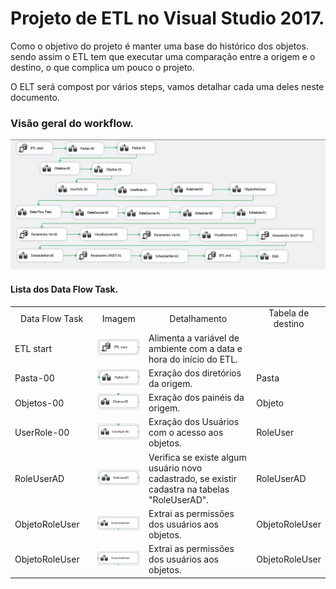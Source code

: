# Projeto de ETL no Visual Studio 2017.

Como o objetivo do projeto é manter uma base do histórico dos objetos. sendo assim o ETL tem que executar uma comparação entre a origem e o destino, o que complica um pouco o projeto.

O ELT será compost por vários steps, vamos detalhar cada uma deles neste documento.

### Visão geral do workflow.
![alt text](https://github.com/maxabelardo/MonitorPowerBIReportServer/blob/main/ETL-visualStudio/_00-Projeto.PNG?raw=true)


#### Lista dos Data Flow Task.

<table>
  <tr align="center">
    <td width="30%">Data Flow Task</td>
    <td width="20%">Imagem</td>
    <td width="50%">Detalhamento</td>
    <td width="50%">Tabela de destino</td>
  </tr>    
  <tr>
    <td>ETL start</td>
    <td><img src="https://github.com/maxabelardo/MonitorPowerBIReportServer/blob/main/ETL-visualStudio/000-etlStart.PNG"></td>
    <td>Alimenta a variável de ambiente com a data e hora do início do ETL.</td>
    <td></td>
  </tr>
  <tr>
    <td>Pasta-00</td>
    <td><img src="https://github.com/maxabelardo/MonitorPowerBIReportServer/blob/main/ETL-visualStudio/010-pastas-00.PNG"></td>
    <td>Exração dos diretórios da origem.</td>
    <td>Pasta</td>
  </tr>
  <tr>
    <td>Objetos-00</td>
    <td><img src="https://github.com/maxabelardo/MonitorPowerBIReportServer/blob/main/ETL-visualStudio/020-Objetos-00.PNG"></td>
    <td>Exração dos painéis da origem.</td>
    <td>Objeto</td>
  </tr>  
  <tr>
    <td>UserRole-00</td>
    <td><img src="https://github.com/maxabelardo/MonitorPowerBIReportServer/blob/main/ETL-visualStudio/030-UserRole-00.PNG"></td>
    <td>Exração dos Usuários com o acesso aos objetos.</td>
    <td>RoleUser</td>
  </tr>  
  <tr>
    <td>RoleUserAD</td>
    <td><img src="https://github.com/maxabelardo/MonitorPowerBIReportServer/blob/main/ETL-visualStudio/040-RoleUserAD.PNG"></td>
    <td>Verifica se existe algum usuário novo cadastrado, se existir cadastra na tabelas "RoleUserAD". </td>
    <td>RoleUserAD</td>
  </tr>    
  <tr>
    <td>ObjetoRoleUser</td>
    <td><img src="https://github.com/maxabelardo/MonitorPowerBIReportServer/blob/main/ETL-visualStudio/050-ObjetoRoleUser.PNG"></td>
    <td>Extrai as permissões dos usuários aos objetos.</td>
    <td>ObjetoRoleUser</td>
  </tr>      
  <tr>
    <td>ObjetoRoleUser</td>
    <td><img src="https://github.com/maxabelardo/MonitorPowerBIReportServer/blob/main/ETL-visualStudio/050-ObjetoRoleUser.PNG"></td>
    <td>Extrai as permissões dos usuários aos objetos.</td>
    <td>ObjetoRoleUser</td>
  </tr>      
  
</table>
